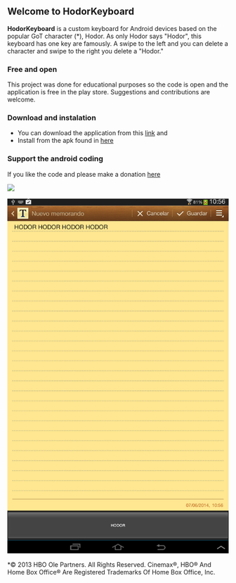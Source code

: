 ## Welcome to HodorKeyboard ##

**HodorKeyboard** is a custom keyboard for Android devices based on the popular GoT character (*), Hodor. As only Hodor says "Hodor", this keyboard has one key are famously. A swipe to the left and you can delete a character and swipe to the right you delete a "Hodor."

### Free and open ###

This project was done for educational purposes so the code is open and the application is free in the play store. Suggestions and contributions are welcome.

### Download and instalation ###

- You can download the application from this [link](https://play.google.com/store/apps/details?id=com.coffeeandcookies.hodorcode) and 
- Install from the apk found in [here](https://github.com/benoffi7/hodor-keyboard/blob/master/git/Hodor.apk)
 
### Support the android coding ###

If you like the code and please make a donation [here](https://www.paypal.com/cgi-bin/webscr?cmd=_s-xclick&hosted_button_id=8C8CSZ5L9G9ZQ)

![](https://scontent-a-gru.xx.fbcdn.net/hphotos-xfa1/t1.0-9/10346542_652924744794416_8912285040204668468_n.png)

![](https://raw.githubusercontent.com/benoffi7/hodor-keyboard/master/git/device-2014-06-06-104848.png)



*© 2013 HBO Ole Partners. All Rights Reserved. Cinemax®, HBO® And Home Box Office® Are Registered Trademarks Of Home Box Office, Inc.
